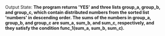 Output State: **The program returns 'YES' and three lists group_a, group_b, and group_c, which contain distributed numbers from the sorted list 'numbers' in descending order. The sums of the numbers in group_a, group_b, and group_c are sum_a, sum_b, and sum_c, respectively, and they satisfy the condition func_1(sum_a, sum_b, sum_c).**